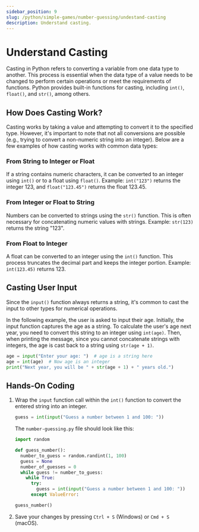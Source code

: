 ```yaml
---
sidebar_position: 9
slug: /python/simple-games/number-guessing/undestand-casting
description: Understand casting.
---
```


# Understand Casting

Casting in Python refers to converting a variable from one data type to another. This process is essential when the data type of a value needs to be changed to perform certain operations or meet the requirements of functions. Python provides built-in functions for casting, including `int()`, `float()`, and `str()`, among others.

## How Does Casting Work?

Casting works by taking a value and attempting to convert it to the specified type. However, it's important to note that not all conversions are possible (e.g., trying to convert a non-numeric string into an integer). Below are a few examples of how casting works with common data types:

### From String to Integer or Float

If a string contains numeric characters, it can be converted to an integer using `int()` or to a float using `float()`. Example: `int("123")` returns the integer 123, and `float("123.45")` returns the float 123.45.

### From Integer or Float to String

Numbers can be converted to strings using the `str()` function. This is often necessary for concatenating numeric values with strings. Example: `str(123)` returns the string "123".

### From Float to Integer
A float can be converted to an integer using the `int()` function. This process truncates the decimal part and keeps the integer portion. Example: `int(123.45)` returns 123.


## Casting User Input

Since the `input()` function always returns a string, it's common to cast the input to other types for numerical operations.

In the following example, the user is asked to input their age. Initially, the input function captures the age as a string. To calculate the user's age next year, you need to convert this string to an integer using `int(age)`. Then, when printing the message, since you cannot concatenate strings with integers, the age is cast back to a string using `str(age + 1)`.

```python
age = input("Enter your age: ")  # age is a string here
age = int(age)  # Now age is an integer
print("Next year, you will be " + str(age + 1) + " years old.")
```

## Hands-On Coding

1. Wrap the `input` function call within the `int()` function to convert the entered string into an integer.
    ```python
    guess = int(input("Guess a number between 1 and 100: "))
    ```
    The `number-guessing.py` file should look like this:
    ```python
    import random

    def guess_number():
      number_to_guess = random.randint(1, 100)
      guess = None
      number_of_guesses = 0
      while guess != number_to_guess:
        while True:
          try:
            guess = int(input("Guess a number between 1 and 100: "))
          except ValueError:

    guess_number()
    ```
3. Save your changes by pressing `Ctrl + S` (Windows) or `Cmd + S` (macOS).